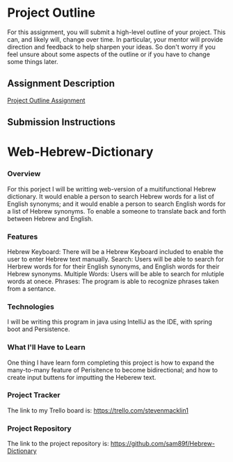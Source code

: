 # Project Outline
For this assignment, you will submit a high-level outline of your project. This can, and likely will, change over time. In particular, your mentor will provide direction and feedback to help sharpen your ideas. So don't worry if you feel unsure about some aspects of the outline or if you have to change some things later.

## Assignment Description
[Project Outline Assignment](https://education.launchcode.org/liftoff/modules/assignments/project-outline)

## Submission Instructions

# Web-Hebrew-Dictionary

### Overview
For this porject I will be writting web-version of a muitifunctional Hebrew dictionary. It would enable a person to search Hebrew words for a list of English synonyms; and it would enable a person to search English words for a list of Hebrew synonyms. To enable a someone to translate back and forth between Hebrew and English.
### Features
Hebrew Keyboard: There will be a Hebrew Keyboard included to enable the user to enter Hebrew text manually.
Search: Users will be able to search for Herbrew words for for their English synonyms, and English words for their Hebrew synonyms.
Multiple Words: Users will be able to search for mlutiple words at onece.
Phrases: The program is able to recognize phrases taken from a sentance.
### Technologies
I will be writing this program in java using IntelliJ as the IDE, with spring boot and Persistence.
### What I'll Have to Learn
One thing I have learn form completing this project is how to expand the many-to-many feature of Perisitence to become bidirectional; and how to create input buttens for imputting the Heberew text.
### Project Tracker
The link to my Trello board is: https://trello.com/stevenmacklin1
### Project Repository
The link to the project repository is: https://github.com/sam89f/Hebrew-Dictionary

